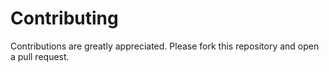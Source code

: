 # Contributing

Contributions are greatly appreciated. Please fork this repository and open a pull request.
